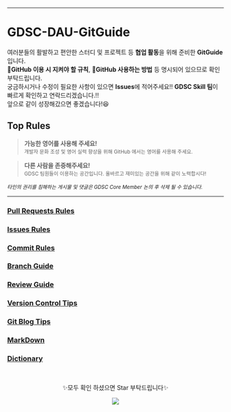 -----

# GDSC-DAU-GitGuide
여러분들의 활발하고 편안한 스터디 및 프로젝트 등 **협업 활동**을 위해 준비한 **GitGuide** 입니다. <br>
📑**GitHub 이용 시 지켜야 할 규칙**, 📝**GitHub 사용하는 방법** 등 명시되어 있으므로 확인 부탁드립니다. <br> 
궁금하시거나 수정이 필요한 사항이 있으면 **Issues**에 적어주세요!! **GDSC Skill 팀**이 빠르게 확인하고 연락드리겠습니다.!! <br>
앞으로 같이 성장해갔으면 좋겠습니다!😆

## **Top Rules** 
>**가능한 영어를 사용해 주세요!** <br>
>  <sub>개발자 문화 조성 및 영어 실력 향상을 위해 GitHub 에서는 영어를 사용해 주세요.</sub>  <br>

> **다른 사람을 존중해주세요!** <br>
> <sub>GDSC 팀원들이 이용하는 공간입니다. 올바르고 재미있는 공간을 위해 같이 노력합시다!</sub> <br>

<sup>*타인의 권리를 침해하는 게시물 및 댓글은 GDSC Core Member 논의 후 삭제 될 수 있습니다.*</sup>

---

### [Pull Requests Rules](./Pull%Requests%Rules_kr.md) 

### [Issues Rules](./Issues%Rules_kr.md)

### [Commit Rules](./Commit%Rules_kr.md)

### [Branch Guide](./Branch%Guide_kr.md)

### [Review Guide](./Review%Guide_kr.md)

### [Version Control Tips](./Version%Control%Tips%FAQ_kr.md)

### [Git Blog Tips](./Git%Blog%Tips%FAQ_KR.md)

### [MarkDown](../Makrdown.md)

### [Dictionary](../Dictionary.md)

<br>
<p align="center">✨모두 확인 하셨으면 Star 부탁드립니다✨<p>
<p align="center"><img src="https://user-images.githubusercontent.com/86817044/192083065-da52375f-314a-498d-9294-e03a04352391.png"></p>

